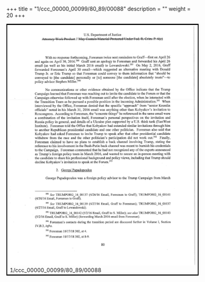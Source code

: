 +++
title = "1/ccc_00000_00099/80_89/00088"
description = ""
weight = 20
+++

<table style="border:2px solid black;max-width:800px;max-height:800px;" 
><tr><td>
<img class="center-fit-jpg"
src="/jpg_/jpg_mueller_report_searchable_088.jpg">
1/ccc_00000_00099/80_89/00088
</img></td></tr></table>
